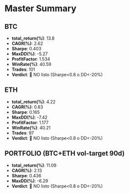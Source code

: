 # Master Summary

## BTC
- **total_return(%)**: 13.8
- **CAGR(%)**: 2.62
- **Sharpe**: 0.403
- **MaxDD(%)**: -5.27
- **ProfitFactor**: 1.534
- **WinRate(%)**: 40.59
- **Trades**: 101
- **Verdict**: 🔴 NO listo (Sharpe<0.8 o DD<-20%)

## ETH
- **total_return(%)**: 4.22
- **CAGR(%)**: 0.83
- **Sharpe**: 0.165
- **MaxDD(%)**: -7.42
- **ProfitFactor**: 1.177
- **WinRate(%)**: 40.21
- **Trades**: 97
- **Verdict**: 🔴 NO listo (Sharpe<0.8 o DD<-20%)

## PORTFOLIO (BTC+ETH vol-target 90d)
- **total_return(%)**: 11.09
- **CAGR(%)**: 2.13
- **Sharpe**: 0.436
- **MaxDD(%)**: -6.29
- **Verdict**: 🔴 NO listo (Sharpe<0.8 o DD<-20%)

